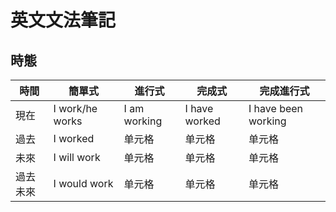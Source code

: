 # 英文文法筆記
## 時態
|  時間   | 簡單式  | 進行式   | 完成式  | 完成進行式  |
|  ----   | ----  | ----   | ----  | ----  |
| 現在    | I work/he works | I am working  | I have worked | I have been working |
| 過去    | I worked |单元格  | 单元格 | 单元格 |
| 未來    | I will work |单元格  | 单元格 | 单元格 |
| 過去未來| I would work |单元格  | 单元格 | 单元格 |
